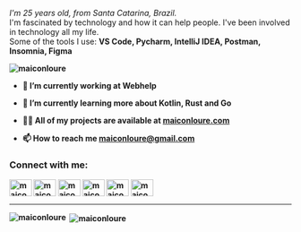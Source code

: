 <p><i>I'm 25 years old, from Santa Catarina, Brazil.</i></br>
I'm fascinated by technology and how it can help people. I've been involved in technology all my life.</br>
Some of the tools I use: <b>VS Code, Pycharm, IntelliJ IDEA, Postman, Insomnia, Figma
</p>
<p align="left"> <img src="https://komarev.com/ghpvc/?username=maiconloure&label=Profile%20views&color=0e75b6&style=flat" alt="maiconloure" /> </p>

- 🔭 I’m currently working at **Webhelp**

- 🌱 I’m currently learning more about **Kotlin, Rust and Go**

- 👨‍💻 All of my projects are available at [maiconloure.com](maiconloure.com)

- 📫 How to reach me **maiconloure@gmail.com**

<h3 align="left">Connect with me:</h3>
<p align="left">
<a href="https://twitter.com/maiconloure" target="blank"><img align="center" src="https://raw.githubusercontent.com/rahuldkjain/github-profile-readme-generator/master/src/images/icons/Social/twitter.svg" alt="maiconloure" height="30" width="40" /></a>
<a href="https://linkedin.com/in/maiconlourenco" target="blank"><img align="center" src="https://raw.githubusercontent.com/rahuldkjain/github-profile-readme-generator/master/src/images/icons/Social/linked-in-alt.svg" alt="maiconlourenco" height="30" width="40" /></a>
<a href="https://kaggle.com/maiconloureno" target="blank"><img align="center" src="https://raw.githubusercontent.com/rahuldkjain/github-profile-readme-generator/master/src/images/icons/Social/kaggle.svg" alt="maiconloureno" height="30" width="40" /></a>
<a href="https://instagram.com/maiconlloure" target="blank"><img align="center" src="https://raw.githubusercontent.com/rahuldkjain/github-profile-readme-generator/master/src/images/icons/Social/instagram.svg" alt="maiconlloure" height="30" width="40" /></a>
<a href="https://www.hackerrank.com/maiconloure" target="blank"><img align="center" src="https://raw.githubusercontent.com/rahuldkjain/github-profile-readme-generator/master/src/images/icons/Social/hackerrank.svg" alt="maiconloure" height="30" width="40" /></a>
<a href="https://www.leetcode.com/maiconloure" target="blank"><img align="center" src="https://raw.githubusercontent.com/rahuldkjain/github-profile-readme-generator/master/src/images/icons/Social/leet-code.svg" alt="maiconloure" height="30" width="40" /></a>
</p>

---

<p><img align="left" src="https://github-readme-stats-iota-seven-24.vercel.app/api/top-langs?username=maiconloure&theme=dark&show_icons=true&locale=en&count_private=true" alt="maiconloure"/></p>

<p>&nbsp;<img align="center" src="https://github-readme-stats-iota-seven-24.vercel.app/api?username=maiconloure&theme=dark&show_icons=true&count_private=true&locale=en" alt="maiconloure" /></p>
